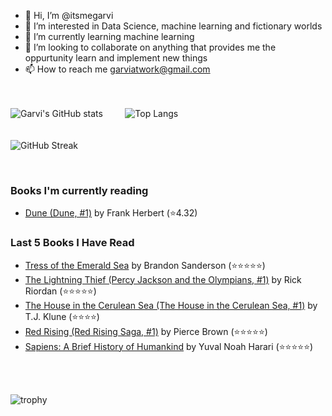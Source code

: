 - 👋 Hi, I’m @itsmegarvi
- 👀 I’m interested in Data Science, machine learning and fictionary worlds
- 🌱 I’m currently learning machine learning
- 💞️ I’m looking to collaborate on anything that provides me the oppurtunity learn and implement new things
- 📫 How to reach me garviatwork@gmail.com

<br><br>
![Garvi's GitHub stats](https://github-readme-stats.vercel.app/api?username=itsmegarvi&count_private=true&theme=tokyonight)<!--(https://github.com/anuraghazra/github-readme-stats)--> &nbsp;&nbsp;&nbsp;&nbsp;&nbsp;&nbsp;&nbsp; ![Top Langs](https://github-readme-stats.vercel.app/api/top-langs/?username=itsmegarvi&layout=compact&hide=jupyter%20notebook&count_private=true&theme=tokyonight)<!--(https://github.com/anuraghazra/github-readme-stats) -->
<br>
<br><br>
![GitHub Streak](https://streak-stats.demolab.com/?user=itsmegarvi&theme=tokyonight&count_private=true) <!--(https://git.io/streak-stats)-->

<br />

### Books I'm currently reading

<!-- GOODREADS-LIST:START -->
- [Dune (Dune, #1)](https://www.goodreads.com/review/show/5695066969?utm_medium=api&utm_source=rss) by Frank Herbert (⭐️4.32)
<!-- GOODREADS-LIST:END -->


### Last 5 Books I Have Read

<!-- GOODREADS-READ-LIST:START -->
- [Tress of the Emerald Sea](https://www.goodreads.com/review/show/5745097690?utm_medium=api&utm_source=rss) by Brandon Sanderson (⭐⭐⭐⭐⭐)
- [The Lightning Thief (Percy Jackson and the Olympians, #1)](https://www.goodreads.com/review/show/6318541241?utm_medium=api&utm_source=rss) by Rick Riordan (⭐⭐⭐⭐⭐)
- [The House in the Cerulean Sea (The House in the Cerulean Sea, #1)](https://www.goodreads.com/review/show/3423229156?utm_medium=api&utm_source=rss) by T.J. Klune (⭐⭐⭐⭐)
- [Red Rising (Red Rising Saga, #1)](https://www.goodreads.com/review/show/3286077260?utm_medium=api&utm_source=rss) by Pierce Brown (⭐⭐⭐⭐⭐)
- [Sapiens: A Brief History of Humankind](https://www.goodreads.com/review/show/6025377517?utm_medium=api&utm_source=rss) by Yuval Noah Harari (⭐⭐⭐⭐⭐)
<!-- GOODREADS-READ-LIST:END -->

<br /><br>

![trophy](https://github-profile-trophy.vercel.app/?username=itsmegarvi&theme=monokai&count_private=true)<!--(https://github.com/ryo-ma/github-profile-trophy)-->
